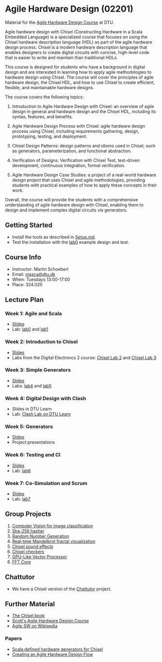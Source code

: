# Agile Hardware Design (02201)

Material for the [Agile Hardware Design Course](https://kurser.dtu.dk/course/02201) at DTU.

Agile hardware design with Chisel (Constructing Hardware in a Scala Embedded Language) is a specialized course that focuses on using the Chisel hardware description language (HDL) as part of the agile hardware design process. Chisel is a modern hardware description language that enables designers to create digital circuits with concise, high-level code that is easier to write and maintain than traditional HDLs.

This course is designed for students who have a background in digital design and are interested in learning how to apply agile methodologies to hardware design using Chisel. The course will cover the principles of agile hardware design, the Chisel HDL, and how to use Chisel to create efficient, flexible, and maintainable hardware designs.

The course covers the following topics:

1. Introduction to Agile Hardware Design with Chisel: an overview of agile design in general and hardware design and the Chisel HDL, including its syntax, features, and benefits.

2. Agile Hardware Design Process with Chisel: agile hardware design process using Chisel, including requirements gathering, design, prototyping, testing, and deployment.

3. Chisel Design Patterns: design patterns and idioms used in Chisel, such as generators, parameterization, and functional abstraction.

4. Verification of Designs: Verification with Chisel Test, test-driven development, continuous integration, formal verification.

5. Agile Hardware Design Case Studies: a project of a real-world hardware design project that uses Chisel and agile methodologies, providing students with practical examples of how to apply these concepts in their work.

Overall, the course will provide the students with a comprehensive understanding of agile hardware design with Chisel, enabling them to design and implement complex digital circuits via generators.

## Getting Started

 * Install the tools as described in [Setup.md](Setup.md).
 * Test the installation with the [lab0](lab0) example design and test.

## Course Info

 * Instructor: Martin Schoeberl
 * Email: masca@dtu.dk
 * When: Tuesdays 13:00-17:00
 * Place: 324.020

 ## Lecture Plan

 ### Week 1: Agile and Scala

  * [Slides](01_scala.pdf)
  * Lab: [lab0](lab0) and [lab1](lab1)

### Week 2: Introduction to Chisel

  * [Slides](02_chisel.pdf)
  * Labs from the Digital Electroncs 2 course: [Chisel Lab 2](https://github.com/schoeberl/chisel-lab/tree/master/lab2) and [Chisel Lab 3](https://github.com/schoeberl/chisel-lab/tree/master/lab3)

### Week 3: Simple Generators

 * [Slides](03_simp_gen.pdf)
 * Labs: [lab4](lab4) and [lab5](lab5)

### Week 4: Digital Design with Clash

 * Slides in DTU Learn
 * Lab: [Clash Lab on DTU Learn](https://learn.inside.dtu.dk/d2l/le/lessons/270912/topics/1074403)

 ### Week 5: Generators

 * [Slides](05_generators.pdf)
 * Project presentations

 ### Week 6: Testing and CI

 * [Slides](06_testing_and_ci.pdf)
 * Lab: [lab6](lab6)

 ### Week 7: Co-Simulation and Scrum

 * [Slides](07_co_sim.pdf)
 * Lab: [lab7](lab7)
 
## Group Projects

 1. [Computer Vision for image classification](https://github.com/WAAAlex1/Agile-hw-dev-project-ComVis)
 1. [Sha-256 hasher](TBD)
 1. [Random Number Generation](https://github.com/rifkifi/Agile-HW-Design-RNG)
 1. [Real-time Mandelbrot fractal visualization](https://github.com/komv123/AgileHWProject)
 1. [Chisel sound effects](https://github.com/oteyatosys/chisel-sound-effects)
 1. [Chisel checkers](https://github.com/jaller698/Chisel-checkers)
 1. [GPU-Like Vector Processor](TBD)
 1. [FFT Core](https://github.com/lasseslips/fft-core)

## Chattutor

 * We have a Chisel version of the [Chattutor](https://chattutor.dk/c/111/s/141/) project.

## Further Material

 * [The Chisel book](https://www.imm.dtu.dk/~masca/chisel-book.html)
 * [Scott's Agile Hardware Design Course](https://classes.soe.ucsc.edu/cse228a/Winter24/)
 * [Agile SW on Wikipedia](https://en.wikipedia.org/wiki/Agile_software_development)

 ### Papers

 * [Scala defined hardware generators for Chisel](https://www.sciencedirect.com/science/article/pii/S014193312500050X)
 * [Creating an Agile Hardware Design Flow](https://cs.stanford.edu/~niemetz/publications/2020/DAC2020.pdf)
